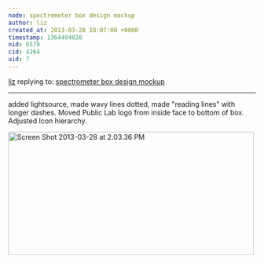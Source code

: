 ```yaml
---
node: spectrometer box design mockup
author: liz
created_at: 2013-03-28 18:07:00 +0000
timestamp: 1364494020
nid: 6579
cid: 4264
uid: 7
---
```




[liz](../profile/liz) replying to: [spectrometer box design mockup](../notes/liz/3-28-2013/spectrometer-box-design-mockup)

----
added lightsource, made wavy lines dotted, made "reading lines" with longer dashes. Moved Public Lab logo from inside face to bottom of box. Adjusted Icon hierarchy. 

<a href="https://www.flickr.com/photos/lizbarry/8597512143/" title="Screen Shot 2013-03-28 at 2.03.36 PM by lizbarry, on Flickr"><img src="https://farm9.staticflickr.com/8242/8597512143_0279d2d0af.jpg" width="500" height="251" alt="Screen Shot 2013-03-28 at 2.03.36 PM"></a>